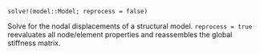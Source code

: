 ```
solve!(model::Model; reprocess = false)
```

Solve for the nodal displacements of a structural model. `reprocess = true` reevaluates all node/element properties and reassembles the global stiffness matrix.
